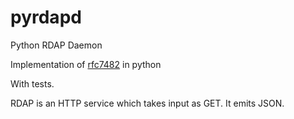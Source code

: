# pyrdapd
Python RDAP Daemon

Implementation of [rfc7482](https://datatracker.ietf.org/doc/html/rfc7482) in python

With tests.

RDAP is an HTTP service which takes input as GET.  It emits JSON.
